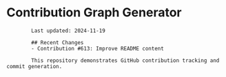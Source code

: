 # Contribution Graph Generator
            
            Last updated: 2024-11-19
            
            ## Recent Changes
            - Contribution #613: Improve README content
            
            This repository demonstrates GitHub contribution tracking and commit generation.
        